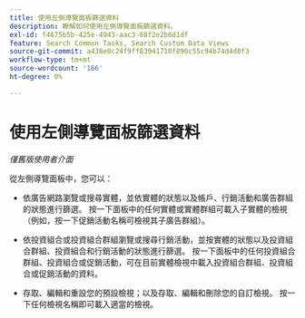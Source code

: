 ```yaml
---
title: 使用左側導覽面板篩選資料
description: 瞭解如何使用左側導覽面板篩選資料。
exl-id: f4675b5b-425e-4943-aac3-68f2e2b6d1df
feature: Search Common Tasks, Search Custom Data Views
source-git-commit: a438e0c24f9ff83941710f890c55c94b74d4d0f3
workflow-type: tm+mt
source-wordcount: '166'
ht-degree: 0%

---
```


# 使用左側導覽面板篩選資料

*僅舊版使用者介面*

從左側導覽面板中，您可以：

* 依廣告網路瀏覽或搜尋實體，並依實體的狀態以及帳戶、行銷活動和廣告群組的狀態進行篩選。 按一下面板中的任何實體或實體群組可載入子實體的檢視（例如，按一下促銷活動名稱可檢視其子廣告群組）。

* 依投資組合或投資組合群組瀏覽或搜尋行銷活動，並按實體的狀態以及投資組合群組、投資組合和行銷活動的狀態進行篩選。 按一下面板中的任何投資組合群組、投資組合或促銷活動，可在目前實體檢視中載入投資組合群組、投資組合或促銷活動的資料。

* 存取、編輯和重設您的預設檢視；以及存取、編輯和刪除您的自訂檢視。 按一下任何檢視名稱即可載入適當的檢視。
